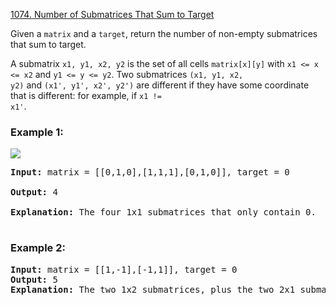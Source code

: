 [1074. Number of Submatrices That Sum to Target](https://leetcode.com/problems/number-of-submatrices-that-sum-to-target)

Given a <code>matrix</code> and a <code>target</code>, return the number of non-empty submatrices that sum to target.

A submatrix <code>x1, y1, x2, y2</code> is the set of all cells <code>matrix[x][y]</code> with <code>x1 <= x <= x2</code> and <code>y1 <= y <= y2</code>.
Two submatrices <code>(x1, y1, x2, y2)</code> and <code>(x1', y1', x2', y2')</code> are different if they have some coordinate that is different: for example, if <code>x1 != x1'</code>.

### **Example 1:**
<img src = "https://assets.leetcode.com/uploads/2020/09/02/mate1.jpg" />
<pre>
<strong>Input:</strong> matrix = [[0,1,0],[1,1,1],[0,1,0]], target = 0<br>
<strong>Output:</strong> 4<br>
<strong>Explanation:</strong> The four 1x1 submatrices that only contain 0.
  </pre>

### **Example 2:**
<pre>
<strong>Input:</strong> matrix = [[1,-1],[-1,1]], target = 0
<strong>Output:</strong> 5
<strong>Explanation:</strong> The two 1x2 submatrices, plus the two 2x1 submatrices, plus the 2x2 submatrix.
  </pre>
